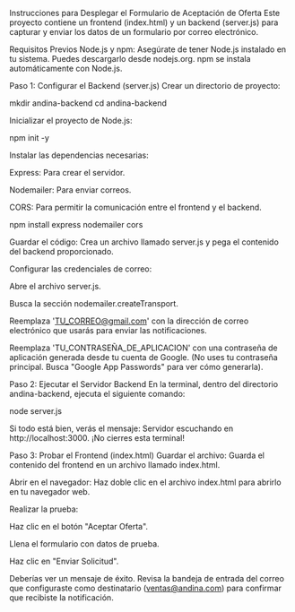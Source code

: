 Instrucciones para Desplegar el Formulario de Aceptación de Oferta
Este proyecto contiene un frontend (index.html) y un backend (server.js) para capturar y enviar los datos de un formulario por correo electrónico.

Requisitos Previos
Node.js y npm: Asegúrate de tener Node.js instalado en tu sistema. Puedes descargarlo desde nodejs.org. npm se instala automáticamente con Node.js.

Paso 1: Configurar el Backend (server.js)
Crear un directorio de proyecto:

mkdir andina-backend
cd andina-backend

Inicializar el proyecto de Node.js:

npm init -y

Instalar las dependencias necesarias:

Express: Para crear el servidor.

Nodemailer: Para enviar correos.

CORS: Para permitir la comunicación entre el frontend y el backend.

npm install express nodemailer cors

Guardar el código: Crea un archivo llamado server.js y pega el contenido del backend proporcionado.

Configurar las credenciales de correo:

Abre el archivo server.js.

Busca la sección nodemailer.createTransport.

Reemplaza 'TU_CORREO@gmail.com' con la dirección de correo electrónico que usarás para enviar las notificaciones.

Reemplaza 'TU_CONTRASEÑA_DE_APLICACION' con una contraseña de aplicación generada desde tu cuenta de Google. (No uses tu contraseña principal. Busca "Google App Passwords" para ver cómo generarla).

Paso 2: Ejecutar el Servidor Backend
En la terminal, dentro del directorio andina-backend, ejecuta el siguiente comando:

node server.js

Si todo está bien, verás el mensaje: Servidor escuchando en http://localhost:3000. ¡No cierres esta terminal!

Paso 3: Probar el Frontend (index.html)
Guardar el archivo: Guarda el contenido del frontend en un archivo llamado index.html.

Abrir en el navegador: Haz doble clic en el archivo index.html para abrirlo en tu navegador web.

Realizar la prueba:

Haz clic en el botón "Aceptar Oferta".

Llena el formulario con datos de prueba.

Haz clic en "Enviar Solicitud".

Deberías ver un mensaje de éxito. Revisa la bandeja de entrada del correo que configuraste como destinatario (ventas@andina.com) para confirmar que recibiste la notificación.
